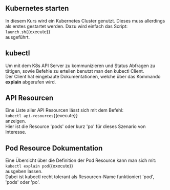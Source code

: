 ## Kubernetes starten
In diesem Kurs wird ein Kubernetes Cluster genutzt. Dieses muss allerdings als erstes gestartet werden. Dazu wird einfach das Script:   
`launch.sh`{{execute}}   
ausgeführt.   

## kubectl
Um mit dem K8s API Server zu kommunizieren und Status Abfragen zu tätigen, sowie Befehle zu erteilen benutzt man den kubectl Client.   
Der Client hat eingebaute Dokumentationen, welche über das Kommando **explain** abgerufen wird.
## API Resourcen
Eine Liste aller API Resourcen lässt sich mit dem Befehl:   
`kubectl api-resources`{{execute}}   
anzeigen.   
Hier ist die Resource 'pods' oder kurz 'po' für dieses Szenario von Interesse.    
## Pod Resource Dokumentation
Eine Übersicht über die Definition der Pod Resource kann man sich mit:   
`kubectl explain pod`{{execute}}   
ausgeben lassen.   
Dabei ist kubectl recht tolerant als Resourcen-Name funktioniert 'pod', 'pods' oder 'po'.

